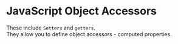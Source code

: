 # JavaScript Object Accessors
These include `Setters` and `getters`.  
They allow you to define object accessors - computed properties.